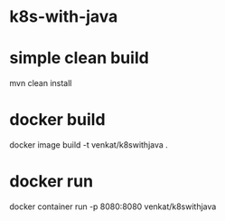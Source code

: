# k8s-with-java


# simple clean build
mvn clean install

# docker build
docker image build -t venkat/k8swithjava .

# docker run
docker container run -p 8080:8080 venkat/k8swithjava
